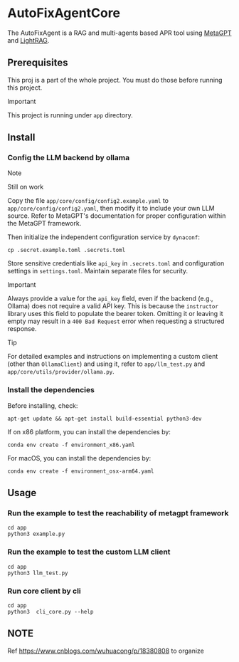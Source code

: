 # AutoFixAgentCore

The AutoFixAgent is a RAG and multi-agents based APR tool using [MetaGPT](https://docs.deepwisdom.ai/main/zh/)
and [LightRAG](https://github.com/HKUDS/LightRAG).

## Prerequisites

This proj is a part of the whole project. You must do those before running this project.

> [!IMPORTANT]
> This project is running under `app` directory.

## Install

### Config the LLM backend by ollama

> [!NOTE]
> Still on work

Copy the file `app/core/config/config2.example.yaml` to `app/core/config/config2.yaml`, then modify it to include your own LLM source. Refer to MetaGPT's documentation for proper configuration within the MetaGPT framework.

Then initialize the independent configuration service by `dynaconf`:

```shell
cp .secret.example.toml .secrets.toml 
```

Store sensitive credentials like `api_key` in `.secrets.toml` and configuration settings in `settings.toml`. Maintain separate files for security.

> [!IMPORTANT]
> Always provide a value for the `api_key` field, even if the backend (e.g., Ollama) does not require a valid API key. This is because the `instructor` library uses this field to populate the bearer token. Omitting it or leaving it empty may result in a `400 Bad Request` error when requesting a structured response.

> [!TIP]
> For detailed examples and instructions on implementing a custom client (other than `OllamaClient`) and using it, refer to `app/llm_test.py` and `app/core/utils/provider/ollama.py`.

### Install the dependencies

Before installing, check:
```shell
apt-get update && apt-get install build-essential python3-dev
```

If on x86 platform, you can install the dependencies by:

```shell
conda env create -f environment_x86.yaml
```

For macOS, you can install the dependencies by:

```shell
conda env create -f environment_osx-arm64.yaml
```

## Usage

### Run the example to test the reachability of metagpt framework

```shell
cd app
python3 example.py
```

### Run the example to test the custom LLM client

```shell
cd app
python3 llm_test.py
```

### Run core client by cli

```shell
cd app
python3  cli_core.py --help
```


## NOTE

Ref https://www.cnblogs.com/wuhuacong/p/18380808 to organize

